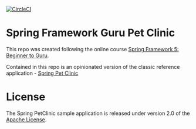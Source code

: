 [![CircleCI](https://circleci.com/gh/Djallel93/sfg-pet-clinic.svg?style=svg)](https://circleci.com/gh/Djallel93/sfg-pet-clinic)

# Spring Framework Guru Pet Clinic

This repo was created following the online course [Spring Framework 5: Beginner to Guru](https://www.udemy.com/spring-framework-5-beginner-to-guru/?couponCode=GITHUB_SFGPETCLINIC).

Contained in this repo is an opinionated version of the classic reference application - [Spring Pet Clinic](https://github.com/spring-projects/spring-petclinic)



# License

The Spring PetClinic sample application is released under version 2.0 of the [Apache License](http://www.apache.org/licenses/LICENSE-2.0).
